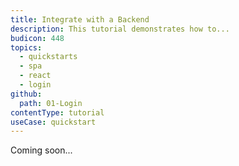 ```yaml
---
title: Integrate with a Backend
description: This tutorial demonstrates how to...
budicon: 448
topics:
  - quickstarts
  - spa
  - react
  - login
github:
  path: 01-Login
contentType: tutorial
useCase: quickstart
---
```


Coming soon...